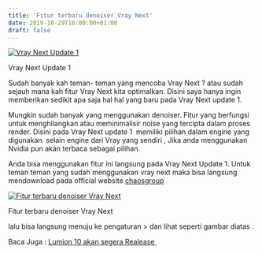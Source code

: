 ```yaml
---
title: 'Fitur terbaru denoiser Vray Next'
date: 2019-10-29T10:00:00+01:00
draft: false
---
```


[![Vray Next Update 1](https://1.bp.blogspot.com/-iTqiwSXN-Js/XbgBj9fz0QI/AAAAAAAAGbM/XdfFa3lYdpUhuZEnhjTOxH9YSUd33KuUACEwYBhgL/s640/V-Ray_Next_for_SketchUp_Carousel_1920x600.jpg "Vray Next Update 1")](https://1.bp.blogspot.com/-iTqiwSXN-Js/XbgBj9fz0QI/AAAAAAAAGbM/XdfFa3lYdpUhuZEnhjTOxH9YSUd33KuUACEwYBhgL/s1600/V-Ray_Next_for_SketchUp_Carousel_1920x600.jpg)

Vray Next Update 1

  
  
  

Sudah banyak kah teman- teman yang mencoba Vray Next ? atau sudah sejauh mana kah fitur Vray Next kita optimalkan. Disini saya hanya ingin memberikan sedikit apa saja hal hal yang baru pada Vray Next update 1. 

  

Mungkin sudah banyak yang menggunakan denoiser. Fitur yang berfungsi untuk menghilangkan atau meminimalisir noise yang tercipta dalam proses render. Disini pada Vray Next update 1  memiliki pilihan dalam engine yang digunakan. selain engine dari Vray yang sendiri , Jika anda menggunakan Nvidia pun akan terbaca sebagai pilihan. 

  

Anda bisa menggunakan fitur ini langsung pada Vray Next Update 1. Untuk teman teman yang sudah menggunakan vray next maka bisa langsung mendownload pada official website [chaosgroup](https://www.chaosgroup.com/vray/sketchup#new)

  

  

[![Fitur terbaru denoiser Vray Next ](https://1.bp.blogspot.com/-DQzdn6xcsTs/XbgCutKRvcI/AAAAAAAAGbY/9-a-VXri04U4s1-R8flUUqW68ptjOuWGQCLcBGAsYHQ/s400/denoiser.png "Fitur terbaru denoiser Vray Next ")](https://1.bp.blogspot.com/-DQzdn6xcsTs/XbgCutKRvcI/AAAAAAAAGbY/9-a-VXri04U4s1-R8flUUqW68ptjOuWGQCLcBGAsYHQ/s1600/denoiser.png)

Fitur terbaru denoiser Vray Next 

  

  

lalu bisa langsung menuju ke pengaturan > dan lihat seperti gambar diatas .

  

  

  

Baca Juga : [Lumion 10 akan segera Realease ](https://zulfimuhammad98.blogspot.com/2019/10/lumion-10-akan-segera-release.html)